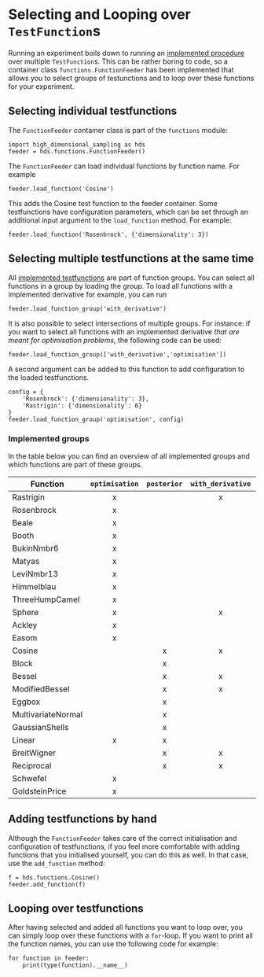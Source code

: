 # Selecting and Looping over `TestFunction`s

Running an experiment boils down to running an
[implemented procedure](01_creating_a_procedure.md) over multiple
`TestFunction`s. This can be rather boring to code, so a container class 
`functions.FunctionFeeder` has been implemented that allows you to select 
groups of testunctions and to loop over these functions for your experiment.

## Selecting individual testfunctions
The `FunctionFeeder` container class is part of the `functions` module:

    import high_dimensional_sampling as hds
    feeder = hds.functions.FunctionFeeder()

The `FunctionFeeder` can load individual functions by function name. For 
example

    feeder.load_function('Cosine')

This adds the Cosine test function to the feeder container. Some testfunctions
have configuration parameters, which can be set through an additional input
argument to the `load_function` method. For example:

    feeder.load_function('Rosenbrock', {'dimensionality': 3})

## Selecting multiple testfunctions at the same time

All [implemented testfunctions](02_using_testfunctions.md) are part of 
function groups. You can select all functions in a group by loading the group.
To load all functions with a implemented derivative for example, you can run

    feeder.load_function_group('with_derivative')

It is also possible to select intersections of multiple groups. For instance:
if you want to select all functions with an implemented derivative *that are
meant for optimisation problems*, the following code can be used:

    feeder.load_function_group(['with_derivative','optimisation'])

A second argument can be added to this function to add configuration to the
loaded testfunctions.

    config = {
        'Rosenbrock': {'dimensionality': 3},
        'Rastrigin': {'dimensionality': 6}
    }
    feeder.load_function_group('optimisation', config)

### Implemented groups
In the table below you can find an overview of all implemented groups and
which functions are part of these groups.

| Function | `optimisation `| `posterior` | `with_derivative` | `no_derivative` | `bounded` | `unbounded` |
| --- | :---: | :---: | :---: | :---: | :---: | :---: |
| Rastrigin          | x |   | x |   | x |   |
| Rosenbrock         | x |   |   | x |   | x |
| Beale              | x |   |   | x | x |   |
| Booth              | x |   |   | x | x |   |
| BukinNmbr6         | x |   |   | x | x |   |
| Matyas             | x |   |   | x | x |   |
| LeviNmbr13         | x |   |   | x | x |   |
| Himmelblau         | x |   |   | x | x |   |
| ThreeHumpCamel     | x |   |   | x | x |   |
| Sphere             | x |   | x |   |   | x |
| Ackley             | x |   |   | x | x |   |
| Easom              | x |   |   | x | x |   |
| Cosine             |   | x | x |   | x |   |
| Block              |   | x |   | x |   | x |
| Bessel             |   | x | x |   | x |   |
| ModifiedBessel     |   | x | x |   | x |   |
| Eggbox             |   | x |   | x | x |   |
| MultivariateNormal |   | x |   | x | x |   |
| GaussianShells     |   | x |   | x | x |   |
| Linear             | x | x |   | x | x |   |
| BreitWigner        |   | x | x |   | x |   |
| Reciprocal         |   | x | x |   | x |   |
| Schwefel           | x |   |   | x | x |   |
| GoldsteinPrice     | x |   |   | x | x |   |

## Adding testfunctions by hand
Although the `FunctionFeeder` takes care of the correct initialisation and
configuration of testfunctions, if you feel more comfortable with adding
functions that you initialised yourself, you can do this as well. In that
case, use the `add_function` method:

    f = hds.functions.Cosine()
    feeder.add_function(f)

## Looping over testfunctions
After having selected and added all functions you want to loop over, you
can simply loop over these functions with a `for`-loop. If you want to print
all the function names, you can use the following code for example:

    for function in feeder:
        print(type(function).__name__)
